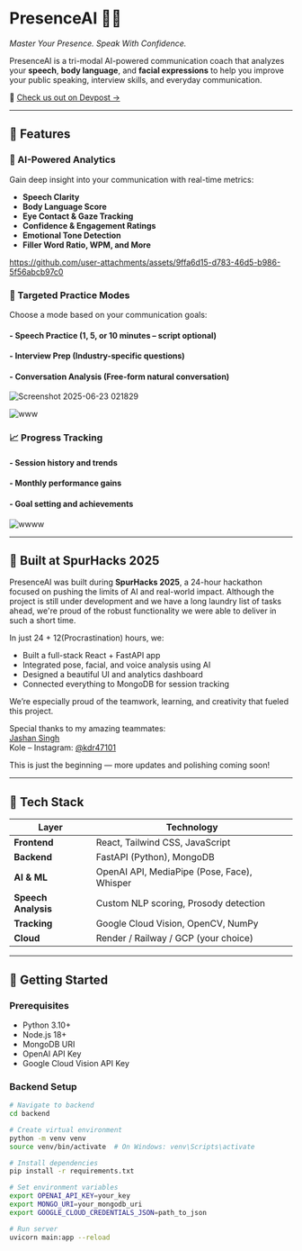 # PresenceAI 🎤🤖  
*Master Your Presence. Speak With Confidence.*

PresenceAI is a tri-modal AI-powered communication coach that analyzes your **speech**, **body language**, and **facial expressions** to help you improve your public speaking, interview skills, and everyday communication.

🔗 [Check us out on Devpost →](https://devpost.com/software/presenceai)

---

## 🌟 Features

### 🎯 AI-Powered Analytics
Gain deep insight into your communication with real-time metrics:
- **Speech Clarity**
- **Body Language Score**
- **Eye Contact & Gaze Tracking**
- **Confidence & Engagement Ratings**
- **Emotional Tone Detection**
- **Filler Word Ratio, WPM, and More**


https://github.com/user-attachments/assets/9ffa6d15-d783-46d5-b986-5f56abcb97c0


### 🧠 Targeted Practice Modes
Choose a mode based on your communication goals:
#### - **Speech Practice** (1, 5, or 10 minutes – script optional)
#### - **Interview Prep** (Industry-specific questions)
#### - **Conversation Analysis** (Free-form natural conversation)

![Screenshot 2025-06-23 021829](https://github.com/user-attachments/assets/dc256a97-cfae-4491-824d-28172ffe61da)

![www](https://github.com/user-attachments/assets/3a96da30-1906-4be4-91f3-59389862d36b)

### 📈 Progress Tracking
#### - Session history and trends
#### - Monthly performance gains
#### - Goal setting and achievements

![wwww](https://github.com/user-attachments/assets/d0070216-ad31-448d-8cfb-263aaff46cb6)

---

## 🏁 Built at SpurHacks 2025

PresenceAI was built during **SpurHacks 2025**, a 24-hour hackathon focused on pushing the limits of AI and real-world impact. Although the project is still under development and we have a long laundry list of tasks ahead, we're proud of the robust functionality we were able to deliver in such a short time.

In just 24 + 12(Procrastination) hours, we:
- Built a full-stack React + FastAPI app
- Integrated pose, facial, and voice analysis using AI
- Designed a beautiful UI and analytics dashboard
- Connected everything to MongoDB for session tracking

We’re especially proud of the teamwork, learning, and creativity that fueled this project.

Special thanks to my amazing teammates:  
 [Jashan Singh](https://www.linkedin.com/in/jashansingh65/)  
 Kole – Instagram: [@kdr47101](https://www.instagram.com/kdr47101)

This is just the beginning — more updates and polishing coming soon!

---

## 🧰 Tech Stack

| Layer              | Technology                                  |
|-------------------|----------------------------------------------|
| **Frontend**       | React, Tailwind CSS, JavaScript             |
| **Backend**        | FastAPI (Python), MongoDB                   |
| **AI & ML**        | OpenAI API, MediaPipe (Pose, Face), Whisper |
| **Speech Analysis**| Custom NLP scoring, Prosody detection       |
| **Tracking**       | Google Cloud Vision, OpenCV, NumPy          |
| **Cloud**          | Render / Railway / GCP (your choice)        |

---

## 🚀 Getting Started

### Prerequisites

- Python 3.10+
- Node.js 18+
- MongoDB URI
- OpenAI API Key
- Google Cloud Vision API Key

### Backend Setup

```bash
# Navigate to backend
cd backend

# Create virtual environment
python -m venv venv
source venv/bin/activate  # On Windows: venv\Scripts\activate

# Install dependencies
pip install -r requirements.txt

# Set environment variables
export OPENAI_API_KEY=your_key
export MONGO_URI=your_mongodb_uri
export GOOGLE_CLOUD_CREDENTIALS_JSON=path_to_json

# Run server
uvicorn main:app --reload
